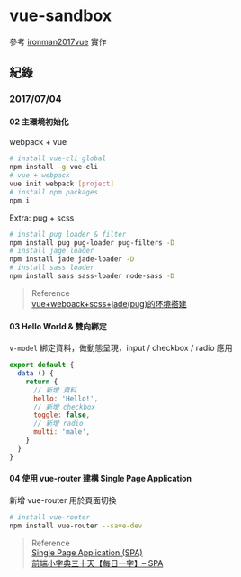 # vue-sandbox

參考 [ironman2017vue](https://github.com/hungjie19/ironman2017vue) 實作

## 紀錄

### 2017/07/04

#### 02 主環境初始化

webpack + vue

``` bash
# install vue-cli global
npm install -g vue-cli
# vue + webpack
vue init webpack [project]
# install npm packages
npm i
```

Extra: pug + scss

``` bash
# install pug loader & filter
npm install pug pug-loader pug-filters -D
# install jage loader
npm install jade jade-loader -D
# install sass loader
npm install sass sass-loader node-sass -D
```

> Reference  
> [vue+webpack+scss+jade(pug)的环境搭建](https://segmentfault.com/a/1190000007556806)

#### 03 Hello World & 雙向綁定

`v-model` 綁定資料，做動態呈現，input / checkbox / radio 應用

``` js
export default {
  data () {
    return {
      // 新增 資料
      hello: 'Hello!',
      // 新增 checkbox
      toggle: false,
      // 新增 radio
      multi: 'male',
    }
  }
}
```

#### 04 使用 vue-router 建構 Single Page Application

新增 vue-router 用於頁面切換

``` bash
# install vue-router
npm install vue-router --save-dev
```

> Reference  
> [Single Page Application (SPA)](http://blog.mokayo.com/single-page-application-spa/)  
> [前端小字典三十天【每日一字】– SPA](http://ithelp.ithome.com.tw/articles/10160709)